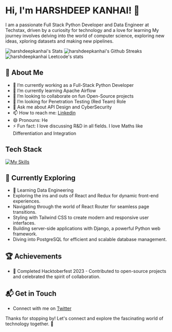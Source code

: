 # Hi, I'm HARSHDEEP KANHAI! 👋

I am a passionate Full Stack Python Developer and Data Engineer at Techstax, driven by a curiosity for technology and a love for learning My journey involves delving into the world of computer science, exploring new ideas, xploring datasets and making new pipelines.

![harshdeepkanhai's Stats](https://github-readme-stats.vercel.app/api?username=harshdeepkanhai&theme=vue-dark&show_icons=true&hide_border=true&count_private=true)
![harshdeepkanhai's Github Streaks](https://github-readme-streak-stats.herokuapp.com/?user=harshdeepkanhai)
![harshdeepkanhai Leetcode's stats](https://leetcard.jacoblin.cool/harshdeepkanhai)

## 🚀 About Me

- 🔭 I’m currently working as a Full-Stack Python Developer
- 🌱 I’m currently learning Apache Airflow
- 👯 I’m looking to collaborate on fun Open-Source projects
- 🤔 I’m looking for Penetration Testing (Red Team) Role
- 💬 Ask me about API Design and CyberSecurity
- 📫 How to reach me: [Linkedin](https://www.linkedin.com/in/harshdeepkanhai/) 
- 😄 Pronouns: He
- ⚡ Fun fact: I love discussing R&D in all fields. I love Maths like Differentiation and Integration

<!--## My Articles
- [JavaScript Engine and Runtime Explained](https://www.freecodecamp.org/news/javascript-engine-and-runtime-explained/)
-->

## Tech Stack
[![My Skills](https://skillicons.dev/icons?i=js,html,css,react,redux,python,flask,fastapi,postgresql,mongodb,aws,azure,arduino,arch,ubuntu,linux,matlab,vim,rust&theme=dark&perline=6)](https://skillicons.dev)

## 🌱 Currently Exploring

  - 🚀 Learning Data Engineering
  - Exploring the ins and outs of React and Redux for dynamic front-end experiences.
  - Navigating through the world of React Router for seamless page transitions.
  - Styling with Tailwind CSS to create modern and responsive user interfaces.
  - Building server-side applications with Django, a powerful Python web framework.
  - Diving into PostgreSQL for efficient and scalable database management.

 ## 🏆 Achievements

- 🌟 Completed Hacktoberfest 2023 - Contributed to open-source projects and celebrated the spirit of collaboration.


## 📬 Get in Touch

- Connect with me on [Twitter](https://twitter.com/harshdeepkanhai)

Thanks for stopping by! Let's connect and explore the fascinating world of technology together. 🚀



<!--

Here are some ideas to get you started:

- 🔭 I’m currently working on ...
- 🌱 I’m currently learning ...
- 👯 I’m looking to collaborate on ...
- 🤔 I’m looking for help with ...
- 💬 Ask me about ...
- 📫 How to reach me: ...
- 😄 Pronouns: ...
- ⚡ Fun fact: ...
-->



